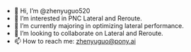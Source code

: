 - 👋 Hi, I’m @zhenyuguo520
- 👀 I’m interested in PNC Lateral and Reroute.
- 🌱 I’m currently majoring in optimizing lateral performance.
- 💞️ I’m looking to collaborate on Lateral and Reroute.
- 📫 How to reach me: zhenyuguo@pony.ai

<!---
zhenyuguo520/zhenyuguo520 is a ✨ special ✨ repository because its `README.md` (this file) appears on your GitHub profile.
You can click the Preview link to take a look at your changes.
--->
